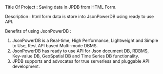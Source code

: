 Title Of Project : Saving data in JPDB from HTML Form.

Description :  html form data is store into JsonPowerDB using ready to use API.

Benefits of using JsonPowerDB :
1. JsonPowerDB  is a Real-time, High Performance, Lightweight and Simple to Use, Rest API based Multi-mode DBMS. 
2. JsonPowerDB has ready to use API for Json document DB, RDBMS, Key-value DB, GeoSpatial DB and Time Series DB functionality. 
3. JPDB supports and advocates for true serverless and pluggable API development.
